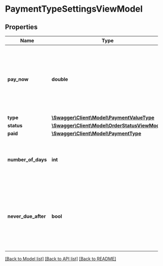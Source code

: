 # PaymentTypeSettingsViewModel

## Properties
Name | Type | Description | Notes
------------ | ------------- | ------------- | -------------
**pay_now** | **double** | Gets how much money should be paid now. Can be fixed money or percent of full order amount. | [optional] 
**type** | [**\Swagger\Client\Model\PaymentValueType**](PaymentValueType.md) |  | [optional] 
**status** | [**\Swagger\Client\Model\OrderStatusViewModel**](OrderStatusViewModel.md) |  | [optional] 
**paid** | [**\Swagger\Client\Model\PaymentType**](PaymentType.md) |  | [optional] 
**number_of_days** | **int** | Gets number of days. Invoice due date for remaining sub total. | [optional] 
**never_due_after** | **bool** | Gets a value indicating whether due before arrival or not. Never due date after day before arrival date. | [optional] 

[[Back to Model list]](../../README.md#documentation-for-models) [[Back to API list]](../../README.md#documentation-for-api-endpoints) [[Back to README]](../../README.md)

